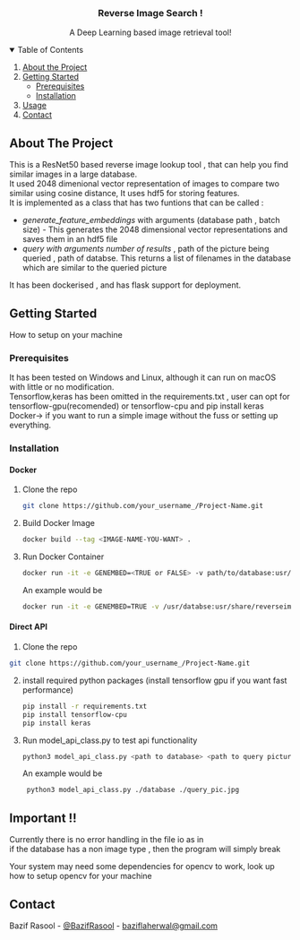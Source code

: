 
<!-- PROJECT LOGO -->
<br />
<p align="center">


  <h3 align="center">Reverse Image Search !</h3>

  <p align="center">
    A Deep Learning based image retrieval tool!
    <br />
   
</p>



<!-- TABLE OF CONTENTS -->
<details open="open">
  <summary>Table of Contents</summary>
  <ol>
   <li><a href="#about-the-project">About the Project</a></li>
    <li>
      <a href="#getting-started">Getting Started</a>
      <ul>
        <li><a href="#prerequisites">Prerequisites</a></li>
        <li><a href="#installation">Installation</a></li>
      </ul>
    </li>
    <li><a href="#usage">Usage</a></li>
    <li><a href="#contact">Contact</a></li>
  
  </ol>
</details>



<!-- ABOUT THE PROJECT -->
## About The Project


This is a ResNet50 based reverse image lookup tool , that can help you find similar images in a large database.
<br>
It used 2048 dimenional vector representation of images to compare two similar using cosine distance, It uses hdf5 for storing features.
<br>
It is implemented as a class that has two funtions that can be called :
<br>
* *generate_feature_embeddings* with arguments (database path , batch size) - This generates the 2048 dimensional vector representations and saves them in an hdf5 file
* *query with arguments number of results* , path of the picture being queried , path of databse. This returns a list of filenames in the database which are similar to the queried picture

It has been dockerised , and has flask support for deployment.


<!-- GETTING STARTED -->
## Getting Started

How to setup on your machine

### Prerequisites

It has been tested on Windows and Linux, although it can run on macOS with little or no modification.<br>
Tensorflow,keras has been omitted in the requirements.txt , user can opt for tensorflow-gpu(recomended) or tensorflow-cpu and pip install keras<br>
Docker-> if you want to run a simple image without the fuss or setting up everything.


### Installation
#### Docker
1. Clone the repo
   ```sh
   git clone https://github.com/your_username_/Project-Name.git
   ```
2. Build Docker Image
   ```sh
   docker build --tag <IMAGE-NAME-YOU-WANT> .
   ```
3. Run Docker Container
   ```sh
   docker run -it -e GENEMBED=<TRUE or FALSE> -v path/to/database:usr/share/reverseimagesearch/database -v path/to/uploads_folder:usr/share/reverseimagesearch/uploads -p <port you want to use>:7000 --name reverseimagesearch_container <IMAGE-NAME-YOU-WANT>
   ```
   An example would be<br>
   ```sh
   docker run -it -e GENEMBED=TRUE -v /usr/databse:usr/share/reverseimagesearch/database -v /usr//uploads_folder:usr/share/reverseimagesearch/uploads -p 5000:7000 --name reverseimagesearch_container reverseimagesearch_image
   ```
#### Direct API
 1. Clone the repo
   ```sh
   git clone https://github.com/your_username_/Project-Name.git
   ```
2. install required python packages (install tensorflow gpu if you want fast performance)
   ```sh
   pip install -r requirements.txt
   pip install tensorflow-cpu 
   pip install keras
   ```
3. Run model_api_class.py to test api functionality
   ```sh
   python3 model_api_class.py <path to database> <path to query picture>
   ```
   An example would be<br>
   ```sh
    python3 model_api_class.py ./database ./query_pic.jpg
   ``` 

<!-- USAGE EXAMPLES -->
## Important !!

Currently there is no error handling in the file io as in<br>
if the database has a non image type , then the program will simply break

Your system may need some dependencies for opencv to work, look up how to setup opencv for your machine




<!-- CONTACT -->
## Contact

Bazif Rasool - [@BazifRasool](https://twitter.com/@BazifRasool) - baziflaherwal@gmail.com





